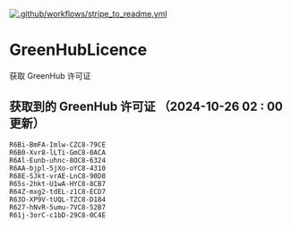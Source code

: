 [![.github/workflows/stripe_to_readme.yml](https://github.com/zjx-kimi/GreenHubLicence/actions/workflows/stripe_to_readme.yml/badge.svg)](https://github.com/zjx-kimi/GreenHubLicence/actions/workflows/stripe_to_readme.yml)
# GreenHubLicence
获取 GreenHub 许可证
## 获取到的 GreenHub 许可证 （2024-10-26 02 : 00 更新）
```
R6Bi-BmFA-Imlw-CZC8-79CE
R6B0-Xvr8-lLTi-GmC8-0ACA
R6Al-Eunb-uhnc-8OC8-6324
R6AA-bjpl-5jXo-oYC8-4310
R68E-SJkt-vrAE-LnC8-90D8
R65s-2hkt-U1wA-HYC8-8CB7
R64Z-mxg2-tdEL-z1C8-ECD7
R63O-XP9V-tUQL-TZC8-D184
R627-hNvR-5umu-7VC8-52B7
R61j-3orC-c1bD-29C8-0C4E
```
